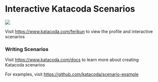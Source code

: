 # Interactive Katacoda Scenarios

[![](http://shields.katacoda.com/katacoda/ferikun/count.svg)](https://www.katacoda.com/ferikun "Get your profile on Katacoda.com")

Visit https://www.katacoda.com/ferikun to view the profile and interactive scenarios

### Writing Scenarios
Visit https://www.katacoda.com/docs to learn more about creating Katacoda scenarios

For examples, visit https://github.com/katacoda/scenario-example
